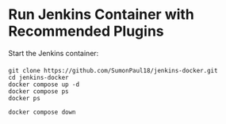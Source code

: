 # Run Jenkins Container with Recommended Plugins
Start the Jenkins container:
####
    git clone https://github.com/SumonPaul18/jenkins-docker.git
    cd jenkins-docker
    docker compose up -d
    docker compose ps
    docker ps

    docker compose down
